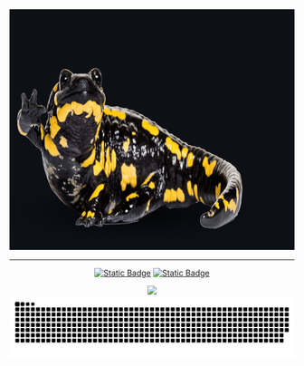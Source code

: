 <div id="header" align="center">
  <img src="https://github.com/korotasz/korotasz/blob/main/salamanderBanner.gif" width="775" height="425"/>
</div>

---

<p align="center">
  <a href="https://www.researchgate.net/profile/Alexis-Korotasz"><img alt="Static Badge" 
                                                                   src="https://img.shields.io/badge/ResearchGate-%2300CCBB?style=plastic&logo=ResearchGate&logoColor=%23ffffff&labelColor=%2300CCBB&color=%2300CCBB"
                                                                   width="150" height="25"></a>
  <a href="https://scholar.google.com/citations?user=E0jk8lUAAAAJ&hl=en"><img alt="Static Badge" 
                                                                           src="https://img.shields.io/badge/Google_Scholar-%234285F4?style=plastic&logo=Google%20Scholar&logoColor=%23ffffff&labelColor=%234285F4&color=%234285F4"
                                                                           width="150" height="25"></a>
</p>

<div align="center">
  <img height="200" src="https://github-readme-streak-stats.herokuapp.com/?user=korotasz&theme=shadow_green"/>
</div>



<picture align="center">
  <source media="(prefers-color-scheme: dark)" srcset="https://github.com/korotasz/korotasz/blob/output/github-snake-dark.svg" />
  <source media="(prefers-color-scheme: light)" srcset="https://github.com/korotasz/korotasz/blob/output/github-snake.svg" />
  <img alt="github-snake" src="github-snake.svg" />
</picture>
